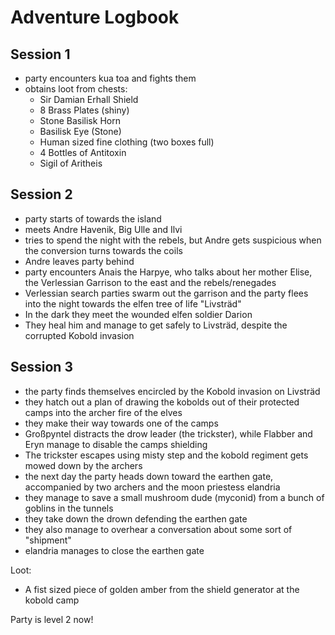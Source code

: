 # Adventure Logbook

## Session 1

* party encounters kua toa and fights them
* obtains loot from chests: 
    * Sir Damian Erhall Shield
    * 8 Brass Plates (shiny)
    * Stone Basilisk Horn
    * Basilisk Eye (Stone)
    * Human sized fine clothing (two boxes full)
    * 4 Bottles of Antitoxin
    * Sigil of Aritheis

## Session 2

* party starts of towards the island
* meets Andre Havenik, Big Ulle and Ilvi 
* tries to spend the night with the rebels, but Andre gets suspicious when the conversion turns towards the coils
* Andre leaves party behind
* party encounters Anais the Harpye, who talks about her mother Elise, the Verlessian Garrison to the east and the rebels/renegades
* Verlessian search parties swarm out the garrison and the party flees into the night towards the elfen tree of life "Livsträd"
* In the dark they meet the wounded elfen soldier Darion
* They heal him and manage to get safely to Livsträd, despite the corrupted Kobold invasion

## Session 3

* the party finds themselves encircled by the Kobold invasion on Livsträd
* they hatch out a plan of drawing the kobolds out of their protected camps into the archer fire of the elves
* they make their way towards one of the camps
* Großpyntel distracts the drow leader (the trickster), while Flabber and Eryn manage to disable the camps shielding
* The trickster escapes using misty step and the kobold regiment gets mowed down by the archers
* the next day the party heads down toward the earthen gate, accompanied by two archers and the moon priestess elandria
* they manage to save a small mushroom dude (myconid) from a bunch of goblins in the tunnels
* they take down the drown defending the earthen gate
* they also manage to overhear a conversation about some sort of "shipment"
* elandria manages to close the earthen gate

Loot:
* A fist sized piece of golden amber from the shield generator at the kobold camp

Party is level 2 now!
